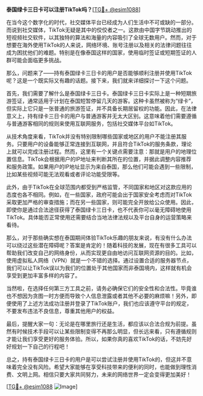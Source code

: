 **泰国绿卡三日卡可以注册TikTok吗？**[[TG💪+ @esim1088](https://t.me/s/esim1088)]

在当今这个数字化的时代，社交媒体平台已经成为人们生活中不可或缺的一部分。而说到社交媒体，TikTok无疑是其中的佼佼者之一。这款由中国字节跳动推出的短视频社交软件，以其独特的算法和海量的内容吸引了全球无数用户。然而，对于想要在海外使用TikTok的人来说，网络环境、账号注册以及相关的法律问题往往成为困扰他们的难题。特别是在像泰国这样的国家，使用临时签证或短期签证的人群可能会面临更多挑战。

那么，问题来了——持有泰国绿卡三日卡的用户是否能够顺利注册并使用TikTok呢？这是一个既实际又有趣的话题。接下来，我们就来详细探讨一下这个问题。

首先，我们需要了解什么是泰国绿卡三日卡。泰国绿卡三日卡实际上是一种短期旅游签证，通常适用于计划在泰国短暂停留几天的游客。这种卡虽然被称为“绿卡”，但实际上它只是一张普通的旅游签证，并不具备长期居留权的功能。因此，在法律意义上，持有绿卡三日卡的用户与普通游客并无太大区别。这意味着他们需要遵循与普通游客相同的规则来使用互联网服务，包括社交媒体平台如TikTok。

从技术角度来看，TikTok并没有特别限制哪些国家或地区的用户不能注册其服务。只要用户的设备能够正常连接到互联网，并且符合TikTok的服务条款，理论上就可以完成注册过程。然而，这里有一个关键点需要注意：那就是用户的地理位置信息。TikTok会根据用户的IP地址来判断其所在的位置，并据此调整内容推荐和服务政策。如果用户的IP地址显示为来自泰国，那么他们可能会遇到一些限制，比如某些视频可能无法观看或者评论功能受限等。

此外，由于TikTok在全球范围内都受到严格监管，不同国家和地区对这款应用的态度也各不相同。例如，在一些国家，政府可能会出于国家安全考虑而对TikTok采取更加严格的审查措施；而在另一些国家，则可能完全开放给公众使用。因此，即使你是通过合法途径获得了泰国绿卡三日卡，也不代表你可以毫无障碍地使用TikTok。具体能否正常使用还需要结合当地法律法规以及平台自身的运营策略来看待。

那么，对于那些确实想在泰国期间体验TikTok乐趣的朋友来说，有没有什么办法可以绕过这些潜在障碍呢？答案是肯定的！随着科技的发展，现在有很多工具可以帮助我们改变自己的网络身份，从而实现更自由地访问互联网资源的目的。比如，使用虚拟私人网络（VPN）就是一个不错的选择。通过设置合适的服务器节点，我们可以让TikTok误以为我们的位置处于其他国家而非泰国境内，这样就有机会享受到更加丰富多样的内容了。

当然啦，在选择任何第三方工具之前，请务必确保它们的安全性和合法性。毕竟谁也不想因为贪图一时方便而导致个人信息泄露或者其他不必要的麻烦嘛！另外，即便使用了上述方法成功注册并登录了TikTok账户，我们也应该遵守平台的规定，不要发布违法不良信息，尊重其他用户的权益。

最后，提醒大家一句：无论是在哪里旅行还是生活，都应该以合法合规为前提。虽然有时候技术手段可以让某些限制变得不再那么明显，但长远来看，只有遵循规则才能让我们享受更好的服务体验。所以，如果你真的喜欢TikTok的话，不妨先好好规划一下自己的行程吧！

总之，持有泰国绿卡三日卡的用户是可以尝试注册并使用TikTok的，但这并不意味着完全没有风险。希望大家能够在享受科技带来的便利的同时，也能做到理性消费、文明上网。相信只要大家共同努力，未来的网络世界一定会变得更加美好！

[[TG💪+ @esim1088](https://t.me/s/esim1088) ![Image](https://i.postimg.cc/4NQfJmqS/Snipaste-2025-05-13-00-14-12.png)]